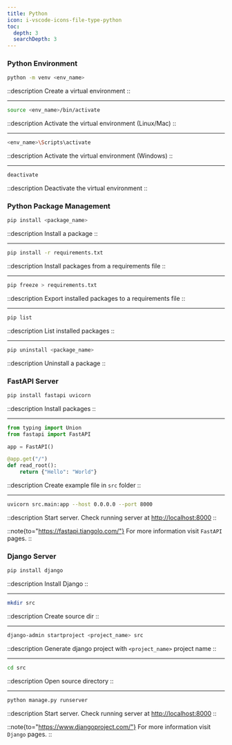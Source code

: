 ```yaml
---
title: Python
icon: i-vscode-icons-file-type-python
toc:
  depth: 3
  searchDepth: 3
---
```


### Python Environment

```bash [Terminal]
python -m venv <env_name>
```

::description
Create a virtual environment
::

---

```bash [Terminal]
source <env_name>/bin/activate
```

::description
Activate the virtual environment (Linux/Mac)
::

---

```bash [Terminal]
<env_name>\Scripts\activate
```

::description
Activate the virtual environment (Windows)
::

---

```bash [Terminal]
deactivate
```

::description
Deactivate the virtual environment
::

### Python Package Management

```bash [Terminal]
pip install <package_name>
```

::description
Install a package
::

---

```bash [Terminal]
pip install -r requirements.txt
```

::description
Install packages from a requirements file
::

---

```bash [Terminal]
pip freeze > requirements.txt
```

::description
Export installed packages to a requirements file
::

---

```bash [Terminal]
pip list
```

::description
List installed packages
::

---

```bash [Terminal]
pip uninstall <package_name>
```

::description
Uninstall a package
::

### FastAPI Server

```bash [Terminal]
pip install fastapi uvicorn
```

::description
Install packages
::

---

```python [src/main.py]
from typing import Union
from fastapi import FastAPI

app = FastAPI()

@app.get("/")
def read_root():
    return {"Hello": "World"}
```

::description
Create example file in `src` folder
::

---

```bash [Terminal]
uvicorn src.main:app --host 0.0.0.0 --port 8000
```

::description
Start server. Check running server at <http://localhost:8000>
::

::note{to="https://fastapi.tiangolo.com/"}
For more information visit `FastAPI` pages.
::

### Django Server

```bash [Terminal]
pip install django
```

::description
Install Django
::

---

```bash [Terminal]
mkdir src
```

::description
Create source dir
::

---

```bash [Terminal]
django-admin startproject <project_name> src
```

::description
Generate django project with `<project_name>` project name
::

---

```bash [Terminal]
cd src
```

::description
Open source directory
::

---

```bash [Terminal]
python manage.py runserver
```

::description
Start server. Check running server at <http://localhost:8000>
::

::note{to="https://www.djangoproject.com/"}
For more information visit `Django` pages.
::
